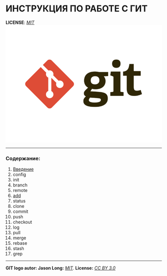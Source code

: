 
# ИНСТРУКЦИЯ ПО РАБОТЕ С ГИТ

**LICENSE**: *[MIT](./License.md)*
![](./git-logo.png)

----
### Содержание:
1.  [Введение](Introduction.md)
2.  config
3.  init
4.  branch
5.  remote
6.  [add](./add.md)
7.  status
8.  clone
9.  commit
10. push
11. checkout
12. log
13. pull
14. merge
15. rebase
16. stash
17. grep
----

**GIT logo autor: Jason Long:** *[MIT](http://git-scm.com/downloads/logos).*
**License:** *[CC BY 3.0](https://creativecommons.org/licenses/by/3.0/deed.en)*